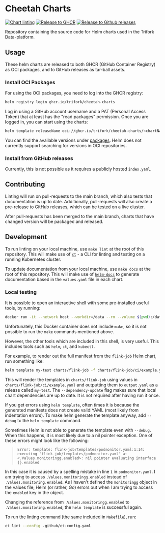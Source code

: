 # Cheetah Charts

[![Chart linting](https://github.com/trifork/cheetah-charts/actions/workflows/lint.yaml/badge.svg)](https://github.com/trifork/cheetah-charts/actions/workflows/lint.yaml)
[![Release to GHCR](https://github.com/trifork/cheetah-charts/actions/workflows/release-oci.yaml/badge.svg)](https://github.com/trifork/cheetah-charts/actions/workflows/release-oci.yaml)
[![Release to Github releases](https://github.com/trifork/cheetah-charts/actions/workflows/release.yaml/badge.svg)](https://github.com/trifork/cheetah-charts/actions/workflows/release.yaml)

Repository containing the source code for Helm charts used in the Trifork Data-platform.

## Usage

These helm charts are released to both GHCR (GitHub Container Registry) as OCI packages, and to GitHub releases as tar-ball assets.

### Install OCI Packages

For using the OCI packages, you need to log into the GHCR registry:

```bash
helm registry login ghcr.io/trifork/cheetah-charts
```

Log in using a GitHub account username and a PAT (Personal Access Token) that at least has the "read packages" permission.
Once you are logged in, you can start using the charts:

```bash
helm template releaseName oci://ghcr.io/trifork/cheetah-charts/<chartName> [--version x.x.x]
```

You can find the available versions under [packages](https://github.com/orgs/trifork/packages?repo_name=cheetah-charts).
Helm does not currently support searching for versions in OCI repositories.

### Install from GitHub releases

Currently, this is not possible as it requires a publicly hosted `index.yaml`.

## Contributing

Linting will run on pull-requests to the main branch, which also tests that documentation is up to date.
Additionally, pull-requests will also create a pre-release to GitHub releases, which can be tested on a live cluster.

After pull-requests has been merged to the main branch, charts that have changed version will be packaged and released.

## Development

To run linting on your local machine, use `make lint` at the root of this repository.
This will make use of [`ct`](https://github.com/helm/chart-testing) - a CLI for linting and testing on a running Kubernetes cluster.

To update documentation from your local machine, use `make docs` at the root of this repository.
This will make use of [`helm-docs`](https://github.com/norwoodj/helm-docs) to generate documentation based in the `values.yaml` file in each chart.

### Local testing

It is possible to open an interactive shell with some pre-installed useful tools, by running:

```bash
docker run -it --network host --workdir=/data --rm --volume $(pwd):/data quay.io/helmpack/chart-testing:v3.5.0
```

Unfortunately, this Docker container does not include `make`, so it is not possible to run the `make` commands mentioned above.

However, the other tools which are included in this shell, is very useful.
This includes tools such as `helm`, `ct`, and `kubectl`.

For example, to render out the full manifest from the `flink-job` Helm chart, run something like:

```bash
helm template my-test charts/flink-job -f charts/flink-job/ci/example.yaml --dependency-update > output.yaml
```

This will render the templates in `charts/flink-job` using values in `charts/flink-job/ci/example.yaml` and outputting them to `output.yaml` as a release called `my-test`.
The `--dependency-update` flag makes sure that local chart dependencies are up to date.
It is not required after having run it once.

If you get errors using `helm template`, often times it is because the generated manifests does not create valid YAML (most likely from indentation errors).
To make helm generate the template anyway, add `--debug` to the `helm template` command.

Sometimes Helm is not able to generate the template even with `--debug`.
When this happens, it is most likely due to a nil pointer exception.
One of these errors might look like the following:

> `Error: template: flink-job/templates/podmonitor.yaml:1:14: executing "flink-job/templates/podmonitor.yaml" at <.Values.monitoringg.enabled>: nil pointer evaluating interface {}.enabled`

In this case it is caused by a spelling mistake in line `1` in `podmonitor.yaml`.
I am trying to access `.Values.monitoringg.enabled` instead of `.Values.monitoring.enabled`.
As I haven't defined the `monitoringg` object in the values file, Helm (or rather, Go) errors out when I am trying to access the `enabled` key in the object.

Changing the reference from `.Values.monitoringg.enabled` to `.Values.monitoring.enabled`, the `helm template` is successful again.

To run the linting command (the same included in `Makefile`), run:

```bash
ct lint --config .github/ct-config.yaml
```
